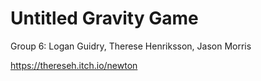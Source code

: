 # Untitled Gravity Game

Group 6: Logan Guidry, Therese Henriksson, Jason Morris

https://thereseh.itch.io/newton